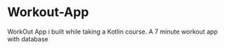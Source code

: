 # Workout-App
WorkOut App i built while taking a Kotlin course. A 7 minute workout app with database

